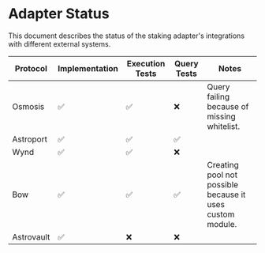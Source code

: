 # Adapter Status

This document describes the status of the staking adapter's integrations with different external systems.

| Protocol | Implementation | Execution Tests | Query Tests | Notes |
| --- | --- | --- | --- | --- |
| Osmosis | ✅ | ✅ | ❌ | Query failing because of missing whitelist. |
| Astroport | ✅ | ✅ | ✅ | |
| Wynd | ✅ | ✅ | ❌ | |
| Bow | ✅ | ✅ | ✅ | Creating pool not possible because it uses custom module. |
| Astrovault | ✅ | ❌ | ❌ | |
